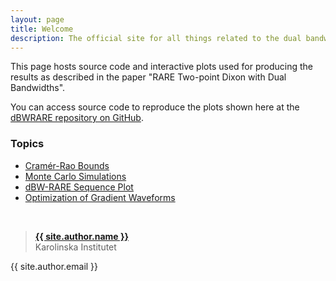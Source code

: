 ```yaml
---
layout: page
title: Welcome
description: The official site for all things related to the dual bandwidth RARE sequence
---
```


This page hosts source code and interactive plots used for producing the results as described in the paper "RARE Two-point Dixon with Dual Bandwidths".

You can access source code to reproduce the plots shown here at the [dBWRARE repository on GitHub](https://github.com/henricryden/dbwRARE).

### Topics
- [Cramér-Rao Bounds](pages/crb)
- [Monte Carlo Simulations](pages/montecarlo)
- [dBW-RARE Sequence Plot](assets/plots/sequence.html)
- [Optimization of Gradient Waveforms](pages/waveform)


<br />

> **[{{ site.author.name }}](https://staff.ki.se/people/henrry)**  
> Karolinska Institutet
>
{{ site.author.email }}